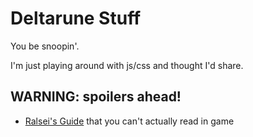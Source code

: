 # Deltarune Stuff
You be snoopin'.

I'm just playing around with js/css and thought I'd share.

## WARNING: spoilers ahead!

- [Ralsei's Guide](/guide) that you can't actually read in game
